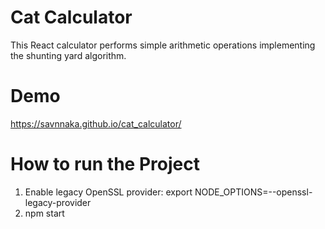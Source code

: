 # Cat Calculator
This React calculator performs simple arithmetic operations implementing the shunting yard algorithm.

# Demo
<a href="https://savnnaka.github.io/cat_calculator/">https://savnnaka.github.io/cat_calculator/</a>

# How to run the Project
1) Enable legacy OpenSSL provider:
export NODE_OPTIONS=--openssl-legacy-provider
2) npm start
